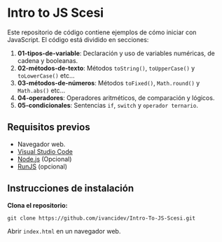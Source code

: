 # Intro to JS Scesi

Este repositorio de código contiene ejemplos de cómo iniciar con JavaScript. El código está dividido en secciones:

1. **01-tipos-de-variable**: Declaración y uso de variables numéricas, de cadena y booleanas.
2. **02-métodos-de-texto**: Métodos `toString()`, `toUpperCase()` y `toLowerCase()` etc...
3. **03-métodos-de-números**: Métodos `toFixed()`, `Math.round()` y `Math.abs()` etc...
4. **04-operadores**: Operadores aritméticos, de comparación y lógicos.
5. **05-condicionales**: Sentencias `if`, `switch` y `operador ternario`.

## Requisitos previos
- Navegador web.
- [Visual Studio Code](https://code.visualstudio.com/)
- [Node.js](https://nodejs.org/) (Opcional)
- [RunJS](https://runjs.app/) (opcional)

## Instrucciones de instalación
**Clona el repositorio:**

    git clone https://github.com/ivancidev/Intro-To-JS-Scesi.git

Abrir `index.html` en un navegador web.

